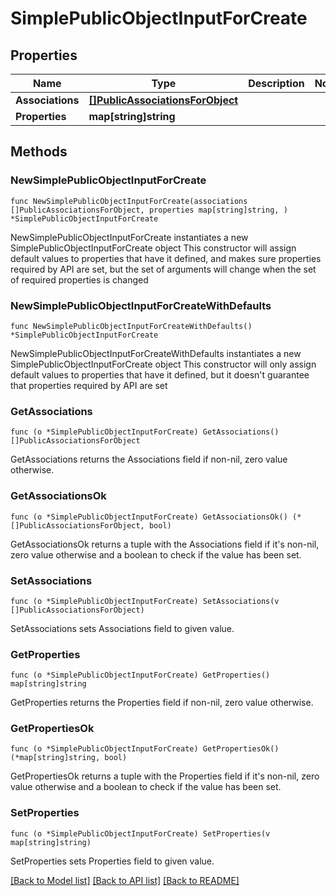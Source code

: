 # SimplePublicObjectInputForCreate

## Properties

Name | Type | Description | Notes
------------ | ------------- | ------------- | -------------
**Associations** | [**[]PublicAssociationsForObject**](PublicAssociationsForObject.md) |  | 
**Properties** | **map[string]string** |  | 

## Methods

### NewSimplePublicObjectInputForCreate

`func NewSimplePublicObjectInputForCreate(associations []PublicAssociationsForObject, properties map[string]string, ) *SimplePublicObjectInputForCreate`

NewSimplePublicObjectInputForCreate instantiates a new SimplePublicObjectInputForCreate object
This constructor will assign default values to properties that have it defined,
and makes sure properties required by API are set, but the set of arguments
will change when the set of required properties is changed

### NewSimplePublicObjectInputForCreateWithDefaults

`func NewSimplePublicObjectInputForCreateWithDefaults() *SimplePublicObjectInputForCreate`

NewSimplePublicObjectInputForCreateWithDefaults instantiates a new SimplePublicObjectInputForCreate object
This constructor will only assign default values to properties that have it defined,
but it doesn't guarantee that properties required by API are set

### GetAssociations

`func (o *SimplePublicObjectInputForCreate) GetAssociations() []PublicAssociationsForObject`

GetAssociations returns the Associations field if non-nil, zero value otherwise.

### GetAssociationsOk

`func (o *SimplePublicObjectInputForCreate) GetAssociationsOk() (*[]PublicAssociationsForObject, bool)`

GetAssociationsOk returns a tuple with the Associations field if it's non-nil, zero value otherwise
and a boolean to check if the value has been set.

### SetAssociations

`func (o *SimplePublicObjectInputForCreate) SetAssociations(v []PublicAssociationsForObject)`

SetAssociations sets Associations field to given value.


### GetProperties

`func (o *SimplePublicObjectInputForCreate) GetProperties() map[string]string`

GetProperties returns the Properties field if non-nil, zero value otherwise.

### GetPropertiesOk

`func (o *SimplePublicObjectInputForCreate) GetPropertiesOk() (*map[string]string, bool)`

GetPropertiesOk returns a tuple with the Properties field if it's non-nil, zero value otherwise
and a boolean to check if the value has been set.

### SetProperties

`func (o *SimplePublicObjectInputForCreate) SetProperties(v map[string]string)`

SetProperties sets Properties field to given value.



[[Back to Model list]](../README.md#documentation-for-models) [[Back to API list]](../README.md#documentation-for-api-endpoints) [[Back to README]](../README.md)


